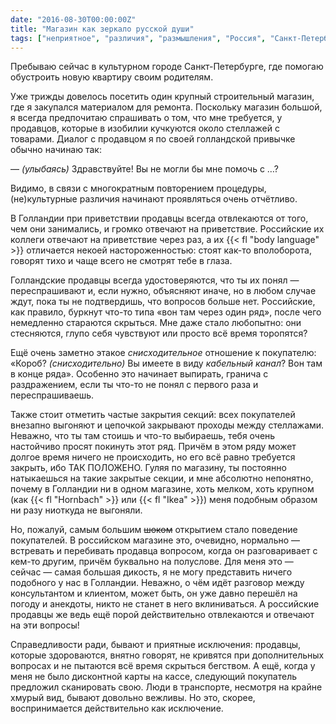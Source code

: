 ```yaml
---
date: "2016-08-30T00:00:00Z"
title: "Магазин как зеркало русской души"
tags: ["неприятное", "различия", "размышления", "Россия", "Санкт-Петербург"]
---
```


Пребываю сейчас в культурном городе Санкт-Петербурге, где помогаю обустроить новую квартиру своим родителям.

Уже трижды довелось посетить один крупный строительный магазин, где я закупался материалом для ремонта. Поскольку магазин большой, я всегда предпочитаю спрашивать о том, что мне требуется, у продавцов, которые в изобилии кучкуются около стеллажей с товарами. Диалог с продавцом я по своей голландской привычке обычно начинаю так:

<!--more-->

— *(улыбаясь)* Здравствуйте! Вы не могли бы мне помочь с …?

Видимо, в связи с многократным повторением процедуры, (не)культурные различия начинают проявляться очень отчётливо.

В Голландии при приветствии продавцы всегда отвлекаются от того, чем они занимались, и громко отвечают на приветствие. Российские их коллеги отвечают на приветствие через раз, а их {{< fl "body language" >}} отличается некоей настороженностью: стоят как-то вполоборота, говорят тихо и чаще всего не смотрят тебе в глаза.

Голландские продавцы всегда удостоверяются, что ты их понял — переспрашивают и, если нужно, объясняют иначе, но в любом случае ждут, пока ты не подтвердишь, что вопросов больше нет. Российские, как правило, буркнут что-то типа «вон там через один ряд», после чего немедленно стараются скрыться. Мне даже стало любопытно: они стесняются, глупо себя чувствуют или просто всё время торопятся?

Ещё очень заметно этакое *снисходительное* отношение к покупателю: «Короб? *(снисходительно)* Вы имеете в виду *кабельный канал*? Вон там в конце ряда». Особенно это начинает выпирать, гранича с раздражением, если ты что-то не понял с первого раза и переспрашиваешь.

Также стоит отметить частые закрытия секций: всех покупателей внезапно выгоняют и цепочкой закрывают проходы между стеллажами. Неважно, что ты там стоишь и что-то выбираешь, тебя очень настойчиво просят покинуть этот ряд. Причём в этом ряду может долгое время ничего не происходить, но его всё равно требуется закрыть, ибо ТАК ПОЛОЖЕНО. Гуляя по магазину, ты постоянно натыкаешься на такие закрытые секции, и мне абсолютно непонятно, почему в Голландии ни в одном магазине, хоть мелком, хоть крупном (как {{< fl "Hornbach" >}} или {{< fl "Ikea" >}}) меня подобным образом ни разу ниоткуда не выгоняли.

Но, пожалуй, самым большим ~~шоком~~ открытием стало поведение покупателей. В российском магазине это, очевидно, нормально — встревать и перебивать продавца вопросом, когда он разговаривает с кем-то другим, причём буквально на полуслове. Для меня это — сейчас — самая большая дикость, я не могу представить ничего подобного у нас в Голландии. Неважно, о чём идёт разговор между консультантом и клиентом, может быть, он уже давно перешёл на погоду и анекдоты, никто не станет в него вклиниваться. А российские продавцы же ведь ещё порой действительно отвлекаются и отвечают на эти вопросы!

Справедливости ради, бывают и приятные исключения: продавцы, которые здороваются, внятно говорят, не кривятся при дополнительных вопросах и не пытаются всё время скрыться бегством. А ещё, когда у меня не было дисконтной карты на кассе, следующий покупатель предложил сканировать свою. Люди в транспорте, несмотря на крайне хмурый вид, бывают довольно вежливы. Но это, скорее, воспринимается действительно как исключение.
